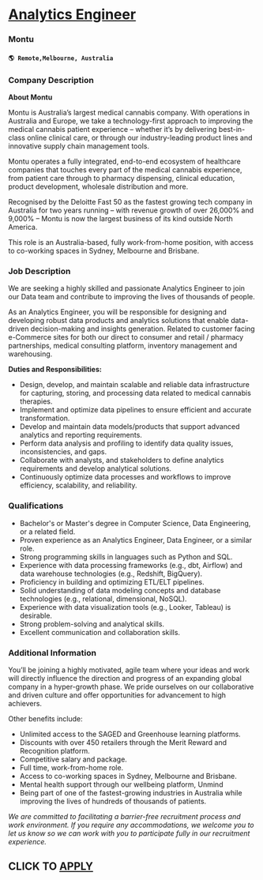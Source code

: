 # [Analytics Engineer](https://www.remotewlb.com/apply/analytics-engineer-109079)  
### Montu  
#### `🌎 Remote,Melbourne, Australia`  

### **Company Description**

 **About Montu**

Montu is Australia’s largest medical cannabis company. With operations in Australia and Europe, we take a technology-first approach to improving the medical cannabis patient experience – whether it’s by delivering best-in-class online clinical care, or through our industry-leading product lines and innovative supply chain management tools.

Montu operates a fully integrated, end-to-end ecosystem of healthcare companies that touches every part of the medical cannabis experience, from patient care through to pharmacy dispensing, clinical education, product development, wholesale distribution and more.

Recognised by the Deloitte Fast 50 as the fastest growing tech company in Australia for two years running – with revenue growth of over 26,000% and 9,000% – Montu is now the largest business of its kind outside North America.

This role is an Australia-based, fully work-from-home position, with access to co-working spaces in Sydney, Melbourne and Brisbane.

### **Job Description**

We are seeking a highly skilled and passionate Analytics Engineer to join our Data team and contribute to improving the lives of thousands of people.  
  
As an Analytics Engineer, you will be responsible for designing and developing robust data products and analytics solutions that enable data-driven decision-making and insights generation. Related to customer facing e-Commerce sites for both our direct to consumer and retail / pharmacy partnerships, medical consulting platform, inventory management and warehousing.

**Duties and Responsibilities:**

  * Design, develop, and maintain scalable and reliable data infrastructure for capturing, storing, and processing data related to medical cannabis therapies.
  * Implement and optimize data pipelines to ensure efficient and accurate transformation.
  * Develop and maintain data models/products that support advanced analytics and reporting requirements.
  * Perform data analysis and profiling to identify data quality issues, inconsistencies, and gaps.
  * Collaborate with analysts, and stakeholders to define analytics requirements and develop analytical solutions.
  * Continuously optimize data processes and workflows to improve efficiency, scalability, and reliability.

###  **Qualifications**

  * Bachelor's or Master's degree in Computer Science, Data Engineering, or a related field.
  * Proven experience as an Analytics Engineer, Data Engineer, or a similar role.
  * Strong programming skills in languages such as Python and SQL.
  * Experience with data processing frameworks (e.g., dbt, Airflow) and data warehouse technologies (e.g., Redshift, BigQuery).
  * Proficiency in building and optimizing ETL/ELT pipelines.
  * Solid understanding of data modeling concepts and database technologies (e.g., relational, dimensional, NoSQL).
  * Experience with data visualization tools (e.g., Looker, Tableau) is desirable.
  * Strong problem-solving and analytical skills.
  * Excellent communication and collaboration skills.

###  **Additional Information**

You’ll be joining a highly motivated, agile team where your ideas and work will directly influence the direction and progress of an expanding global company in a hyper-growth phase. We pride ourselves on our collaborative and driven culture and offer opportunities for advancement to high achievers.

Other benefits include:

  * Unlimited access to the SAGED and Greenhouse learning platforms.
  * Discounts with over 450 retailers through the Merit Reward and Recognition platform.
  * Competitive salary and package.
  * Full time, work-from-home role.
  * Access to co-working spaces in Sydney, Melbourne and Brisbane. 
  * Mental health support through our wellbeing platform, Unmind
  * Being part of one of the fastest-growing industries in Australia while improving the lives of hundreds of thousands of patients. 

_We are committed to facilitating a barrier-free recruitment process and work environment. If you require any accommodations, we welcome you to let us know so we can work with you to participate fully in our recruitment experience._

  
## CLICK TO [APPLY](https://www.remotewlb.com/apply/analytics-engineer-109079)

